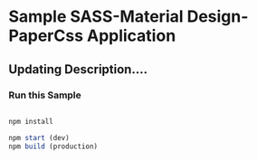 # Sample SASS-Material Design-PaperCss Application

## Updating Description....

### Run this Sample

```javascript

npm install

npm start (dev)
npm build (production)

```